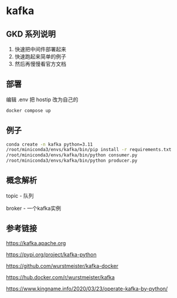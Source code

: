 # kafka

## GKD 系列说明

1. 快速把中间件部署起来
2. 快速跑起来简单的例子
3. 然后再慢慢看官方文档

## 部署

编辑 .env 把 hostip 改为自己的

```sh
docker compose up
```

## 例子

```sh
conda create -n kafka python=3.11
/root/miniconda3/envs/kafka/bin/pip install -r requirements.txt
/root/miniconda3/envs/kafka/bin/python consumer.py
/root/miniconda3/envs/kafka/bin/python producer.py
```

## 概念解析

topic - 队列

broker - 一个kafka实例

## 参考链接

<https://kafka.apache.org>

<https://pypi.org/project/kafka-python>

<https://github.com/wurstmeister/kafka-docker>

<https://hub.docker.com/r/wurstmeister/kafka>

<https://www.kingname.info/2020/03/23/operate-kafka-by-python/>
